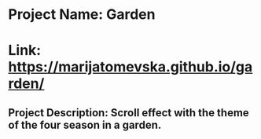 # Project Name: Garden
# Link: https://marijatomevska.github.io/garden/

## Project Description: Scroll effect with the theme of the four season in a garden. 
